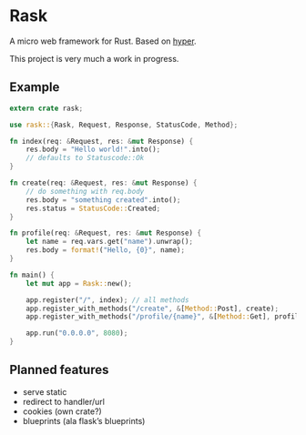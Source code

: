 # Rask

A micro web framework for Rust. Based on [hyper](https://github.com/hyperium/hyper).

This project is very much a work in progress.

## Example

````rust
extern crate rask;

use rask::{Rask, Request, Response, StatusCode, Method};

fn index(req: &Request, res: &mut Response) {
    res.body = "Hello world!".into();
    // defaults to Statuscode::Ok
}

fn create(req: &Request, res: &mut Response) {
    // do something with req.body
    res.body = "something created".into();
    res.status = StatusCode::Created;
}

fn profile(req: &Request, res: &mut Response) {
    let name = req.vars.get("name").unwrap();
    res.body = format!("Hello, {0}", name);
}

fn main() {
    let mut app = Rask::new();

    app.register("/", index); // all methods
    app.register_with_methods("/create", &[Method::Post], create);
    app.register_with_methods("/profile/{name}", &[Method::Get], profile);

    app.run("0.0.0.0", 8080);
}
````

## Planned features

* serve static
* redirect to handler/url
* cookies (own crate?)
* blueprints (ala flask’s blueprints)


